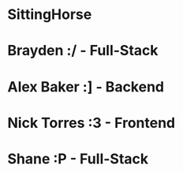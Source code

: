 # SittingHorse

# Brayden :/ - Full-Stack

# Alex Baker :] - Backend

# Nick Torres :3 - Frontend

# Shane :P - Full-Stack
